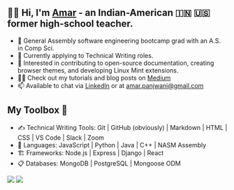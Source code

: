 ## 👋🏽 Hi, I'm [Amar](https://www.linkedin.com/in/amarpan) - an Indian-American 🇮🇳 🇺🇸 former high-school teacher. 
- 🔭 General Assembly software engineering bootcamp grad with an A.S. in Comp Sci.
- 🌱 Currently applying to Technical Writing roles.
- 🧠  Interested in contributing to open-source documentation, creating browser themes, and developing Linux Mint extensions.
- 👨‍🏫   Check out my tutorials and blog posts on [Medium](https://medium.com/@amarpan)
- 📫 Available to chat via [LinkedIn](https://www.linkedin.com/in/amarpan)  or at amar.panjwani@gmail.com
<!-- 👯 I’m looking to collaborate on ... -->
<!-- 🤔 I’m looking for help with ... -->
<!-- [![Anurag's GitHub stats](https://github-readme-stats.vercel.app/api?username=amarpan)](https://github.com/anuraghazra/github-readme-stats) -->

## My Toolbox 🧰
- ✍️   Technical Writing Tools:      		 Git | GitHub (obviously) | Markdown | HTML | CSS | VS Code | Slack | Zoom   
- 💼  Languages:  		JavaScript | Python | Java  | C++ | NASM Assembly
- 🏗️  Frameworks:                       		Node.js | Express | Django | React   
- 📋    Databases:                          		MongoDB | PostgreSQL | Mongoose ODM   
<!--![](https://visitor-badge.glitch.me/badge?page_id=sdkdeepa.sdk.deepa) -->
<!-- [![Top Langs](https://github-readme-stats.vercel.app/api/top-langs/?username=amarpan&layout=compact)](https://github.com/amarpan/)       -->
[![](https://img.shields.io/badge/LinkedIn-0077B5?style=for-the-badge&logo=linkedin&logoColor=white)](https://www.linkedin.com/in/amarpan/)
![](https://visitor-badge.glitch.me/badge?page_id=amarpan.amarpan)
